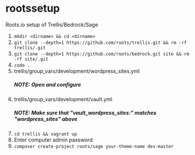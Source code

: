 # rootssetup
Roots.io setup of Trellis/Bedrock/Sage

1.  `mkdir <dirname> && cd <dirname>`
2.  `git clone --depth=1 https://github.com/roots/trellis.git && rm -rf trellis/.git`
3.  `git clone --depth=1 https://github.com/roots/bedrock.git site && rm -rf site/.git`
4.  `code .`
5.  trellis/group_vars/development/wordpress_sites.yml    
    ##### NOTE: Open and configure
6.  trellis/group_vars/development/vault.yml              
    ##### NOTE: Make sure that "vault_wordpress_sites:" matches "wordpress_sites" above
7.  `cd trellis && vagrant up`
8.  Enter computer admin password
9.  `composer create-project roots/sage your-theme-name dev-master`
